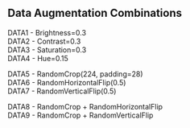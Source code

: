 

## Data Augmentation Combinations
DATA1 - Brightness=0.3   
DATA2 - Contrast=0.3  
DATA3 - Saturation=0.3  
DATA4 - Hue=0.15

DATA5 - RandomCrop(224, padding=28)  
DATA6 - RandomHorizontalFlip(0.5)  
DATA7 - RandomVerticalFlip(0.5)

DATA8 - RandomCrop + RandomHorizontalFlip  
DATA9 - RandomCrop + RandomVerticalFlip
